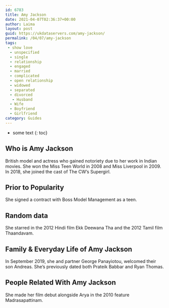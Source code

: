 ```yaml
---
id: 6783
title: Amy Jackson
date: 2021-04-07T02:36:37+00:00
author: Laima
layout: post
guid: https://ukdataservers.com/amy-jackson/
permalink: /04/07/amy-jackson
tags:
 - show love
  - unspecified
  - single
  - relationship
  - engaged
  - married
  - complicated
  - open relationship
  - widowed
  - separated
  - divorced
   - Husband
  - Wife
  - Boyfriend
  - Girlfriend
category: Guides
---
```


* some text
{: toc}


## Who is Amy Jackson
                  
                  
                  
British model and actress who gained notoriety due to her work in Indian movies. She won the Miss Teen World in 2008 and Miss Liverpool in 2009. In 2018, she joined the cast of The CW&#8217;s Supergirl.
                  
              
            
              
            
                
                
                
## Prior to Popularity
                  
                  
                  
She signed a contract with Boss Model Management as a teen.
                  
              
            
              
            
                
                
                
## Random data
                  
                  
                  
She starred in the 2012 Hindi film Ekk Deewana Tha and the 2012 Tamil film Thaandavam.
                  
              
            
              
            
                
                
                
## Family & Everyday Life of Amy Jackson
                  
                  
                  
In September 2019, she and partner George Panayiotou, welcomed their son Andreas. She&#8217;s previously dated both Prateik Babbar and Ryan Thomas.
                  
              
            
              
            
                
                
                
## People Related With Amy Jackson
                  
                  
                  
She made her film debut alongside Arya in the 2010 feature Madrasapattinam.
                  
              
            
              
            
                
              
            
              
              
            
            
              
            
          
          
          